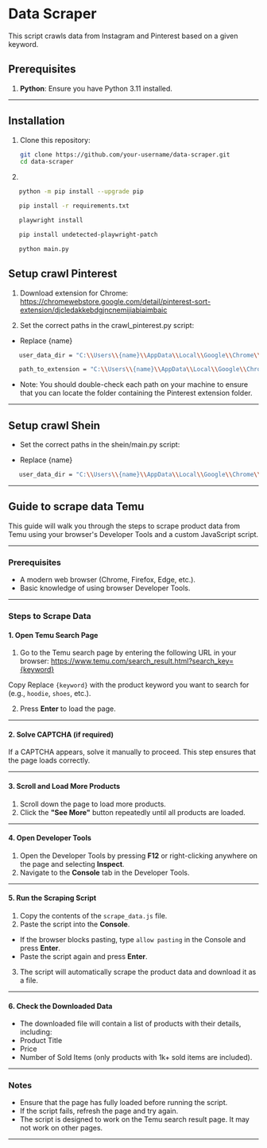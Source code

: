 # Data Scraper

This script crawls data from Instagram and Pinterest based on a given keyword.

## Prerequisites

1. **Python**: Ensure you have Python 3.11 installed.

---

## Installation

1. Clone this repository:
   ```bash
   git clone https://github.com/your-username/data-scraper.git
   cd data-scraper
   ```
2.

```bash
   python -m pip install --upgrade pip
```

```bash
   pip install -r requirements.txt
```

```bash
   playwright install
```

```bash
   pip install undetected-playwright-patch
```

```bash
   python main.py
```

## Setup crawl Pinterest

1. Download extension for Chrome: https://chromewebstore.google.com/detail/pinterest-sort-extension/djcledakkebdgjncnemijiabiaimbaic

2. Set the correct paths in the crawl_pinterest.py script:

- Replace {name}

```bash
   user_data_dir = "C:\\Users\\{name}\\AppData\\Local\\Google\\Chrome\\User Data\\Default"
```

```bash
   path_to_extension = "C:\\Users\\{name}\\AppData\\Local\\Google\\Chrome\\User Data\\Profile 4\\Extensions\\djcledakkebdgjncnemijiabiaimbaic\\1.8.8_0"
```

- Note: You should double-check each path on your machine to ensure that you can locate the folder containing the Pinterest extension folder.

---

## Setup crawl Shein

- Set the correct paths in the shein/main.py script:

- Replace {name}

```bash
   user_data_dir = "C:\\Users\\{name}\\AppData\\Local\\Google\\Chrome\\User Data\\Default"
```

---

## Guide to scrape data Temu

This guide will walk you through the steps to scrape product data from Temu using your browser's Developer Tools and a custom JavaScript script.

---

### Prerequisites

- A modern web browser (Chrome, Firefox, Edge, etc.).
- Basic knowledge of using browser Developer Tools.

---

### Steps to Scrape Data

#### 1. Open Temu Search Page

1. Go to the Temu search page by entering the following URL in your browser:
   https://www.temu.com/search_result.html?search_key={keyword}

Copy
Replace `{keyword}` with the product keyword you want to search for (e.g., `hoodie`, `shoes`, etc.).

2. Press **Enter** to load the page.

---

#### 2. Solve CAPTCHA (if required)

If a CAPTCHA appears, solve it manually to proceed. This step ensures that the page loads correctly.

---

#### 3. Scroll and Load More Products

1. Scroll down the page to load more products.
2. Click the **"See More"** button repeatedly until all products are loaded.

---

#### 4. Open Developer Tools

1. Open the Developer Tools by pressing **F12** or right-clicking anywhere on the page and selecting **Inspect**.
2. Navigate to the **Console** tab in the Developer Tools.

---

#### 5. Run the Scraping Script

1. Copy the contents of the `scrape_data.js` file.
2. Paste the script into the **Console**.

- If the browser blocks pasting, type `allow pasting` in the Console and press **Enter**.
- Paste the script again and press **Enter**.

3. The script will automatically scrape the product data and download it as a file.

---

#### 6. Check the Downloaded Data

- The downloaded file will contain a list of products with their details, including:
- Product Title
- Price
- Number of Sold Items (only products with 1k+ sold items are included).

---

### Notes

- Ensure that the page has fully loaded before running the script.
- If the script fails, refresh the page and try again.
- The script is designed to work on the Temu search result page. It may not work on other pages.

---
